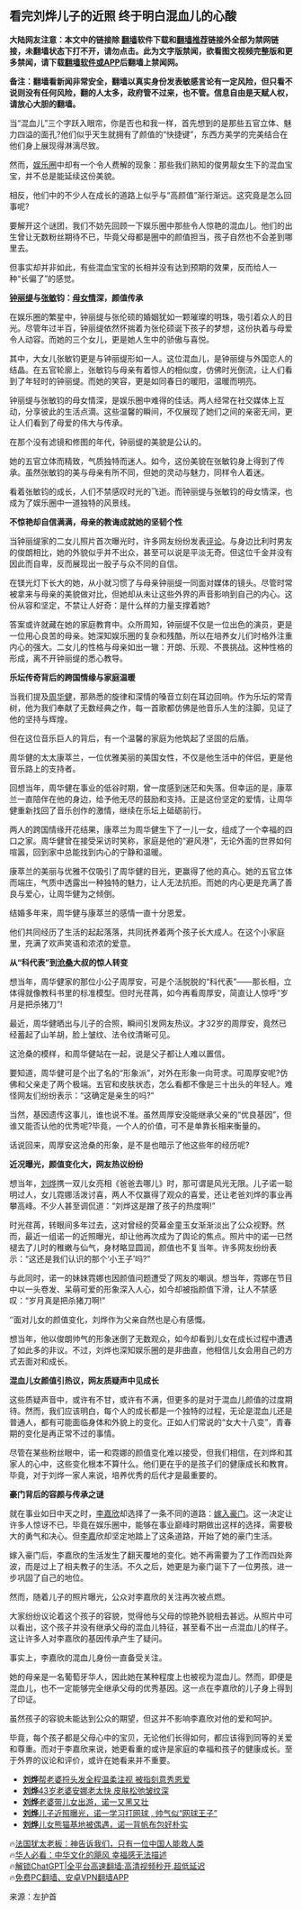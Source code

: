  <!-- 面包屑导航 --> <h2>看完刘烨儿子的近照 终于明白混血儿的心酸</h2> <p class="notice"><b>大陆网友注意：本文中的链接除 <a href="https://github.com/bannedbook/fanqiang" >翻墙</a>软件下载和<a href="https://github.com/killgcd/justmysocks/blob/master/README.md">翻墙推荐</a>链接外全部为禁网链接，未翻墙状态下打不开，请勿点击。此为文字版禁闻，欲看图文视频完整版和更多禁闻，请下载<a href="https://github.com/bannedbook/fanqiang">翻墙软件或APP</a>后翻墙上禁闻网。</p><p>备注：翻墙看新闻非常安全，翻墙以真实身份发表敏感言论有一定风险，但只看不说则没有任何风险，翻的人太多，政府管不过来，也不管。信息自由是天赋人权，请放心大胆的翻墙。</b></p>  <div class="entry"> <p>当“混血儿”三个字跃入眼帘，你是否也和我一样，首先想到的是那些五官立体、魅力四溢的面孔?他们似乎天生就拥有了颜值的“快捷键”，东西方美学的完美结合在他们身上展现得淋漓尽致。</p> <p>然而，<a href="https://www.bannedbook.org/bnews/tag/%e5%a8%b1%e4%b9%90%e5%9c%88/" class="st_tag internal_tag" rel="tag" title="标签 娱乐圈 下的日志">娱乐圈</a>中却有一个令人费解的现象：那些我们熟知的俊男靓女生下的混血宝宝，并不总是能延续这份美貌。</p> <p>相反，他们中的不少人在成长的道路上似乎与“高颜值”渐行渐远。这究竟是怎么回事呢?</p> <p>要解开这个谜团，我们不妨先回顾一下娱乐圈中那些令人惊艳的混血儿。他们的出生曾让无数粉丝期待不已，毕竟父母都是圈中的颜值担当，孩子自然也不会差到哪里去。</p> <p>但事实却并非如此，有些混血宝宝的长相并没有达到预期的效果，反而给人一种“长偏了”的感觉。</p> <p><strong><a href="https://www.bannedbook.org/bnews/tag/%e9%92%9f%e4%b8%bd%e7%bc%87/" class="st_tag internal_tag" rel="tag" title="标签 钟丽缇 下的日志">钟丽缇</a>与<a href="https://www.bannedbook.org/bnews/tag/%e5%bc%a0%e6%95%8f/" class="st_tag internal_tag" rel="tag" title="标签 张敏 下的日志">张敏</a>钧：<a href="https://www.bannedbook.org/bnews/tag/%E6%AF%8D%E5%A5%B3%E6%83%85/" class="st_tag internal_tag" rel="tag" title="标签 母女情 下的日志">母女情</a>深，颜值传承</strong></p> <p>在娱乐圈的繁星中，钟丽缇与张伦硕的婚姻犹如一颗璀璨的明珠，吸引着众人的目光。尽管年过半百，钟丽缇依然怀揣着为张伦硕诞下孩子的梦想，这份执着与母爱令人动容。而她的三个女儿，更是她人生中的骄傲与喜悦。</p> <p>其中，大女儿张敏钧更是与钟丽缇形如一人。这位混血儿，是钟丽缇与外国恋人的结晶。在五官轮廓上，张敏钧与母亲有着惊人的相似度，仿佛时光倒流，让人们看到了年轻时的钟丽缇。而她的笑容，更是如同春日的暖阳，温暖而明亮。</p> <p>钟丽缇与张敏钧的母女情深，是娱乐圈中难得的佳话。两人经常在社交媒体上互动，分享彼此的生活点滴。这些温馨的瞬间，不仅展现了她们之间的亲密无间，更让人们看到了母爱的伟大与传承。</p> <p>在那个没有滤镜和修图的年代，钟丽缇的美貌是公认的。</p> <p>她的五官立体而精致，气质独特而迷人。如今，这份美貌在张敏钧身上得到了传承。虽然张敏钧的美与母亲有所不同，但她的灵动与魅力，同样令人着迷。</p> <p>看着张敏钧的成长，人们不禁感叹时光的飞逝。而钟丽缇与张敏钧的母女情深，也成为了娱乐圈中一道独特的风景线。</p> <p><strong>不惊艳却自信满满，母亲的教诲成就她的坚韧个性</strong></p> <p>当钟丽缇家的二女儿照片首次曝光时，许多网友纷纷发表<span class='wp_keywordlink_affiliate'><a href="https://www.bannedbook.org/bnews/comments/" title="新闻评论" target="_blank">评论</a></span>。与身边比利时男友的俊朗相比，她的外貌似乎并不出众，甚至可以说是平淡无奇。但这位千金并没有因此而自卑，反而展现出一股子与众不同的自信。</p> <p>在镁光灯下长大的她，从小就习惯了与母亲钟丽缇一同面对媒体的镜头。尽管时常被拿来与母亲的美貌做对比，但她却从未让这些外界的声音影响到自己的内心。这份从容和坚定，不禁让人好奇：是什么样的力量支撑着她?</p> <p>答案或许就藏在她的家庭教育中。众所周知，钟丽缇不仅是一位出色的演员，更是一位用心良苦的母亲。她深知娱乐圈的复杂和残酷，所以在培养女儿们时格外注重内心的强大。二女儿的性格与母亲如出一辙：开朗、乐观、不畏挑战。这种性格的形成，离不开钟丽缇的悉心教导。</p> <p><strong>乐坛传奇背后的跨国情缘与家庭温暖</strong></p> <p>当我们提及<a href="https://www.bannedbook.org/bnews/tag/%e5%91%a8%e5%8d%8e%e5%81%a5/" class="st_tag internal_tag" rel="tag" title="标签 周华健 下的日志">周华健</a>，那熟悉的旋律和深情的嗓音立刻在耳边回响。作为乐坛的常青树，他为我们奉献了无数经典之作，每一首歌都仿佛是他音乐人生的注脚，见证了他的坚持与辉煌。</p> <p>但在这位音乐巨人的背后，有一个温馨的家庭为他筑起了坚固的后盾。</p> <p>周华健的太太康萃兰，一位优雅美丽的美国女性，不仅是他生活中的伴侣，更是他音乐路上的支持者。</p> <p>回想当年，周华健在事业的低谷时期，曾一度感到迷茫和失落。但幸运的是，康萃兰一直陪伴在他的身边，给予他无尽的鼓励和支持。正是这份坚定的爱情，让周华健重新找回了音乐创作的激情，继续在乐坛上砥砺前行。</p> <p>两人的跨国情缘开花结果，康萃兰为周华健生下了一儿一女，组成了一个幸福的四口之家。周华健曾在接受采访时笑称，家庭是他的“避风港”，无论外面的世界如何喧嚣，回到家中总能找到内心的宁静和温暖。</p> <p>康萃兰的美丽与优雅不仅吸引了周华健的目光，更赢得了他的真心。她的五官立体而端庄，气质中透露出一种独特的魅力，让人无法抗拒。而她的内心更是充满了善良与爱心，让周华健为之倾倒。</p> <p>结婚多年来，周华健与康萃兰的感情一直十分恩爱。</p> <p>他们共同经历了生活的起起落落，共同抚养着两个孩子长大成人。在这个小家庭里，充满了欢声笑语和浓浓的爱意。</p> <p><strong>从“科代表”到<span class='wp_keywordlink'><a href="https://www.bannedbook.org/forum2/topic1578.html" title="晓剑《沧桑》" target="_blank">沧桑</a></span>大叔的惊人转变</strong></p>  <p>想当年，周华健家的那位小公子周厚安，可是个活脱脱的“科代表”——那长相，立体得就像教科书里的标准模型。但时光荏苒，如今再看周厚安，简直让人惊呼“岁月是把杀猪刀”!</p> <p>最近，周华健晒出与儿子的合照，瞬间引发网友热议。才32岁的周厚安，竟然已经蓄起了山羊胡，脸上皱纹、法令纹清晰可见。</p> <p>这沧桑的模样，和周华健站在一起，说是父子都让人难以置信。</p> <p>要知道，周华健可是个出了名的“形象派”，对外在形象一向苛求。可周厚安呢?仿佛和父亲走了两个极端。五官和皮肤状态，怎么看都不像是三十出头的年轻人。难怪网友们纷纷表示：“这确定是亲生的吗?”</p> <p>当然，基因遗传这事儿，谁也说不准。虽然周厚安没能继承父亲的“优良基因”，但谁又能否认他的优秀呢?毕竟，一个人的价值，可不是单靠长相来衡量的。</p> <p>话说回来，周厚安这沧桑的形象，是不是也暗示了他这些年的经历呢?</p> <p><strong>近况曝光，颜值变化大，网友热议纷纷</strong></p> <p>想当年，<a href="https://www.bannedbook.org/bnews/tag/%e5%88%98%e7%83%a8/" class="st_tag internal_tag" rel="tag" title="标签 刘烨 下的日志">刘烨</a>携一双儿女亮相《爸爸去哪儿》时，那可谓是风光无限。儿子诺一聪明过人，女儿霓娜活泼讨喜，两人不仅赢得了观众的喜爱，还让老爸刘烨的事业再攀高峰。不少人甚至调侃道：“刘烨这是蹭了孩子的热度啊!”</p> <p>时光荏苒，转眼间多年过去，这对曾经的荧幕金童玉女渐渐淡出了公众视野。然而，最近一组诺一的近照曝光，却让他再次成为了舆论的焦点。照片中的诺一已然褪去了儿时的稚嫩与仙气，身材略显圆润，颜值也不复当年。许多网友纷纷表示：“这还是我们认识的那个‘小王子’吗?”</p> <p>与此同时，诺一的妹妹霓娜也因颜值问题遭受了网友的嘲讽。想当年，霓娜在节目中以一头卷发、呆萌可爱的形象深入人心，如今却被指颜值下滑，让人不禁感叹：“岁月真是把杀猪刀啊!”</p> <p>‘’面对儿女的颜值变化，刘烨作为父亲自然也是心有感慨。</p> <p>想当年，他以俊朗帅气的形象迷倒了无数观众，如今却看到儿女在成长过程中遭遇了如此多的非议。不过，刘烨也深知娱乐圈的是非曲直，他相信儿女会用自己的方式去面对和成长。</p> <p><strong>混血儿女颜值引热议，网友质疑声中见成长</strong></p>  <p>这些质疑声音中，或许有不甘，或许有不满，但更多的是对于混血儿颜值的过度期待。然而，我们应该明白，每个人的成长都是一个独特的过程，无论是混血儿还是普通人，都有可能面临身体和外貌上的变化。正如人们常说的“女大十八变”，青春期的变化是再正常不过的事情。</p> <p>尽管在某些粉丝眼中，诺一和霓娜的颜值变化难以接受，但我们相信，在刘烨和其家人的心中，这些变化根本不算什么。他们更在乎的是孩子们的健康成长和教育。毕竟，对于刘烨一家人来说，培养优秀的后代才是最重要的。</p> <p><strong>豪门背后的容颜与传承之谜</strong></p> <p>就在事业如日中天之时，<a href="https://www.bannedbook.org/bnews/tag/%e6%9d%8e%e5%98%89%e6%ac%a3/" class="st_tag internal_tag" rel="tag" title="标签 李嘉欣 下的日志">李嘉欣</a>却选择了一条不同的道路：<a href="https://www.bannedbook.org/bnews/tag/%e5%ab%81%e5%85%a5%e8%b1%aa%e9%97%a8/" class="st_tag internal_tag" rel="tag" title="标签 嫁入豪门 下的日志">嫁入豪门</a>。这一决定让许多人惊讶不已，毕竟在娱乐圈中，能够在事业巅峰时期做出这样的选择，需要极大的勇气和决心。但<a href="https://www.bannedbook.org/bnews/tag/%e6%9d%8e%e5%98%89/" class="st_tag internal_tag" rel="tag" title="标签 李嘉 下的日志">李嘉</a>欣却坚定地踏上了这条道路，开始了她的豪门生活。</p> <p>嫁入豪门后，李嘉欣的生活发生了翻天覆地的变化。她不再需要为了工作而四处奔波，而是过上了相夫教子的生活。不久之后，她更是为豪门诞下了一位男孩，进一步巩固了自己的地位。</p> <p>然而，随着儿子的照片曝光，公众对李嘉欣的关注再次被点燃。</p> <p>大家纷纷议论着这个孩子的容貌，觉得他与父母的惊艳外貌相去甚远。从照片中可以看出，这个孩子并没有继承父母的混血儿特征，甚至看不出一点混血儿的样子。这让许多人对李嘉欣的基因传承产生了疑问。</p> <p>事实上，李嘉欣的混血儿身份一直备受关注。</p> <p>她的母亲是一名葡萄牙华人，因此她在某种程度上也被视为混血儿。然而，即便是混血儿，也不一定能够完全继承父母的优秀基因。这一点在李嘉欣的儿子身上得到了印证。</p> <p>虽然孩子的容貌未能达到公众的期望，但这并不影响李嘉欣对他的爱和呵护。</p> <p>毕竟，每个孩子都是父母心中的宝贝，无论他们长得如何，都应该得到同等的关爱和尊重。而对于李嘉欣来说，她更看重的或许是家庭的幸福和孩子的健康成长。至于外界的议论和评价，或许在她看来并不重要。</p> <!--<div id="taboola-mid-1"></div>--><ul class='op-related-articles' title='相关阅读'> <li><a href='https://www.bannedbook.org/bnews/yule/20231219/1976027.html' target='_blank'><b>刘烨</b>帮老婆捋头发全程温柔注视 被指刻意秀恩爱</a></li> <li><a href='https://www.bannedbook.org/bnews/yule/20231120/1963455.html' target='_blank'><b>刘烨</b>43岁老婆安娜老太快 皮肤松弛皱纹深</a></li> <li><a href='https://www.bannedbook.org/bnews/yule/20230920/1936126.html' target='_blank'><b>刘烨</b>老婆带儿女出游，诺一又黑又壮</a></li> <li><a href='https://www.bannedbook.org/bnews/yule/20230719/1909681.html' target='_blank'><b>刘烨</b>儿子近照曝光，诺一学习打网球 , 帅气似“网球王子”</a></li> <li><a href='https://www.bannedbook.org/bnews/yule/20230625/1900390.html' target='_blank'><b>刘烨</b>儿女熊猫基地被偶遇，诺一背帆布包好朴实</a></li> </ul> <p class="texttj"> 🔥<a href="https://www.bannedbook.org/bnews/ssgc/20230219/1850782.html" target="_blank">法国犹太老板：神告诉我们，只有一位中国人能救人类</a><br/> 🔥<a href="https://www.bannedbook.org/bnews/comments/20220220/1694796.html" target="_blank">华人必看：中华文化的飓风 幸福感无法描述</a><br/> 🔥<a href="https://github.com/bannedbook/fanqiang/wiki/V2ray%E6%9C%BA%E5%9C%BA" target="_blank">解锁ChatGPT|全平台高速翻墙:高清视频秒开,超低延迟</a><br/> 🔥<a href="https://github.com/bannedbook/fanqiang/wiki/%E7%A6%81%E9%97%BB%E7%BD%91%E5%AE%89%E5%8D%93%E7%BF%BB%E5%A2%99%E6%96%B0%E9%97%BBAPP" target="_blank">免费PC翻墙、安卓VPN翻墙APP</a><br/> </p><p class="src-info">来源：左护首 </p> <a name='sharetosocial'></a> <div style="margin-bottom:5px;padding-bottom:5px;clear:both"> <div id="archive-pix-1" class="banner-ads"> <!-- AuctionX Display platform tag START --> <div id="27602x728x90x621x_ADSLOT1" clicktrack="%%CLICK_URL_ESC%%"></div>  <!-- AuctionX Display platform tag END --> </div> <div id="archive-pix-2" class="banner-ads"> <!-- AuctionX Display platform tag START --> <div id="27556x300x250x621x_ADSLOT1" clicktrack="%%CLICK_URL_ESC%%" style="margin:0 auto;text-align:center"></div>  <!-- AuctionX Display platform tag END --> </div> </div>  <div id="archive-pix-1" class="banner-ads"> <!-- AuctionX Display platform tag START --> <div id="27603x728x90x621x_ADSLOT1" clicktrack="%%CLICK_URL_ESC%%"></div>  <!-- AuctionX Display platform tag END --> </div> </div><!--END ENTRY--> 